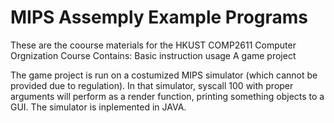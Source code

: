 # MIPS Assemply Example Programs

These are the coourse materials for the HKUST COMP2611 Computer Orgnization Course
Contains:
Basic instruction usage
A game project

The game project is run on a costumized MIPS simulator (which cannot be provided due to regulation).
In that simulator, syscall 100 with proper arguments will perform as a render function, printing something objects to a GUI.
The simulator is inplemented in JAVA.
